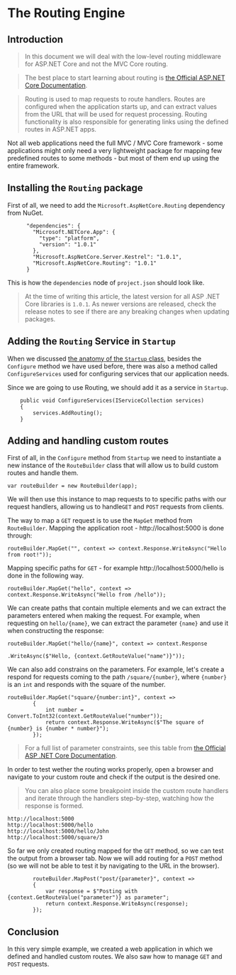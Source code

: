 The Routing Engine
==================

Introduction
------------

> In this document we will deal with the low-level routing middleware for ASP.NET Core and not the MVC Core routing.

> The best place to start learning about routing is [the Official ASP.NET Core Documentation](https://docs.asp.net/en/latest/fundamentals/routing.html).

> Routing is used to map requests to route handlers. Routes are configured when the application starts up, and can extract values from the URL that will be used for request processing. Routing functionality is also responsible for generating links using the defined routes in ASP.NET apps.

Not all web applications need the full MVC / MVC Core framework - some applications might only need a very lightweight package for mapping few predefined routes to some methods - but most of them end up using the entire framework.

Installing the `Routing` package
-----------------------------------------

First of all, we need to add the `Microsoft.AspNetCore.Routing` dependency from NuGet. 

```
      "dependencies": {
        "Microsoft.NETCore.App": {
          "type": "platform",
          "version": "1.0.1"
        },
        "Microsoft.AspNetCore.Server.Kestrel": "1.0.1",
        "Microsoft.AspNetCore.Routing": "1.0.1"
      }
```

This is how the `dependencies` node of `project.json` should look like.


> At the time of writing this article, the latest version for all ASP .NET Core libraries is `1.0.1`. As newer versions are released, check the release notes to see if there are any breaking changes when updating packages.


Adding the `Routing` Service in `Startup`
-----------------------------------------------------

When we discussed [the anatomy of the `Startup` class](https://radu-matei.github.io/blog/aspnet-core-startup/), besides the `Configure` method we have used before, there was also a method called `ConfigureServices` used for configuring services that our application needs.

Since we are going to use Routing, we should add it as a service in `Startup`.

```
    public void ConfigureServices(IServiceCollection services)
    {
        services.AddRouting();
    }
```

Adding and handling custom routes
-------------------------------------------

First of all, in the `Configure` method from `Startup` we need to instantiate a new instance of the `RouteBuilder` class that will allow us to build custom routes and handle them.

```
var routeBuilder = new RouteBuilder(app);
```

We will then use this instance to map requests to to specific paths with our request handlers, allowing us to handle`GET` and `POST` requests from clients.

The way to map a `GET` request is to use the `MapGet` method from `RouteBuilder`. Mapping the application root - http://localhost:5000 is done through:

```
routeBuilder.MapGet("", context => context.Response.WriteAsync("Hello from root!"));
```

Mapping specific paths for `GET` - for example http://localhost:5000/hello is done in the following way.

```
routeBuilder.MapGet("hello", context => context.Response.WriteAsync("Hello from /hello"));
```

We can create paths that contain multiple elements and we can extract the parameters entered when making the request. For example, when requesting on `hello/{name}`, we can extract the parameter `{name}` and use it when constructing the response:

```
routeBuilder.MapGet("hello/{name}", context => context.Response
                                                      .WriteAsync($"Hello, {context.GetRouteValue("name")}"));
```

We can also add constrains on the parameters. For example, let's create a respond for requests coming to the path `/square/{number}`, where `{number}` is an `int` and responds with the square of the number.

```
routeBuilder.MapGet("square/{number:int}", context =>
        {
            int number = Convert.ToInt32(context.GetRouteValue("number"));
            return context.Response.WriteAsync($"The square of {number} is {number * number}");
        });
```

> For a full list of parameter constraints, see this table from [the Official ASP .NET Core Documentation](https://docs.asp.net/en/latest/fundamentals/routing.html#id7).


In order to test wether the routing works properly, open a browser and navigate to your custom route and check if the output is the desired one.

> You can also place some breakpoint inside the custom route handlers and iterate through the handlers step-by-step, watching how the response is formed.

```
http://localhost:5000
http://localhost:5000/hello
http://localhost:5000/hello/John
http://localhost:5000/square/3
```

So far we only created routing mapped for the `GET` method, so we can test the output from a browser tab.
Now we will add routing for a `POST` method (so we will not be able to test it by navigating to the URL in the browser).

```
        routeBuilder.MapPost("post/{parameter}", context =>
        {
            var response = $"Posting with {context.GetRouteValue("parameter")} as parameter";
            return context.Response.WriteAsync(response);
        });
```

Conclusion
----------

In this very simple example, we created a web application in which we defined and handled custom routes. We also saw how to manage `GET` and `POST` requests.